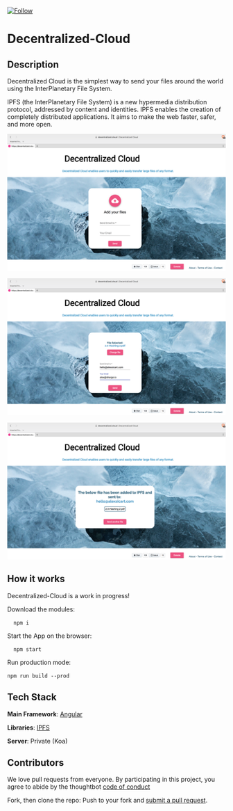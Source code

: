 [![Follow](https://img.shields.io/twitter/follow/SnapCloud_io.svg?style=social&label=Follow)](https://twitter.com/SnapCloud_io)
# Decentralized-Cloud

## Description
Decentralized Cloud is the simplest way to send your files around the world using the InterPlanetary File System.

IPFS (the InterPlanetary File System) is a new hypermedia distribution protocol, addressed by content and identities. IPFS enables the creation of completely distributed applications. It aims to make the web faster, safer, and more open.

![IPFS](screenshots/ipfs.png)

![IPFS](screenshots/ipfs1.png)

![IPFS](screenshots/ipfs2.png)

## How it works

Decentralized-Cloud is a work in progress!

Download the modules:

      npm i
Start the App on the browser:

      npm start

Run production mode:

    npm run build --prod

## Tech Stack

**Main Framework**: [Angular](https://angular.io/)

**Libraries**: [IPFS](https://ipfs.io/)

**Server**: Private (Koa)

## Contributors

We love pull requests from everyone. By participating in this project, you agree to abide by the thoughtbot
[code of conduct](https://thoughtbot.com/open-source-code-of-conduct)

Fork, then clone the repo:
Push to your fork and  [submit a pull request](https://github.com/alexsicart/Decentralized-Cloud/pull/new/gh-pages).
